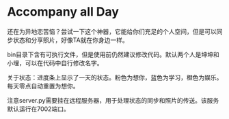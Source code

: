 # Accompany all Day
还在为异地恋苦恼？尝试一下这个神器，它能给你们充足的个人空间，但是可以同步状态和分享照片，好像TA就在你身边一样。

bin目录下含有可执行文件，但是使用前仍然建议修改代码。默认两个人是坤坤和小埋，可以在代码中自行修改名字。

关于状态：进度条上显示了一天的状态。粉色为想你，蓝色为学习，橙色为娱乐。每天零点自动重置为想你。

注意server.py需要挂在远程服务器，用于处理状态的同步和照片的传送。该服务默认运行在7002端口。